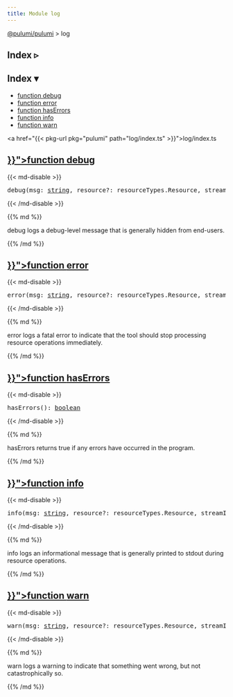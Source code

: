 ```yaml
---
title: Module log
---
```


<!-- WARNING: this page was generated by a tool. Do not edit it by hand. -->
<!-- To change it, please see https://github.com/pulumi/docs/tree/master/tools/tscdocgen. -->

<a href="../">@pulumi/pulumi</a> &gt; log

<div class="toggleVisible">
<div class="collapsed">
<h2 class="pdoc-module-header toggleButton" title="Click to show Index">Index ▹</h2>
</div>
<div class="expanded">
<h2 class="pdoc-module-header toggleButton" title="Click to hide Index">Index ▾</h2>
<div class="pdoc-module-contents">
<ul>
<li><a href="#debug">function debug</a></li>
<li><a href="#error">function error</a></li>
<li><a href="#hasErrors">function hasErrors</a></li>
<li><a href="#info">function info</a></li>
<li><a href="#warn">function warn</a></li>
</ul>

<a href="{{< pkg-url pkg="pulumi" path="log/index.ts" >}}">log/index.ts</a> 
</div>
</div>
</div>


<h2 class="pdoc-module-header" id="debug">
<a class="pdoc-member-name" href="{{< pkg-url pkg="pulumi" path="log/index.ts#L35" >}}">function <b>debug</b></a>
</h2>
<div class="pdoc-module-contents">

{{< md-disable >}}
<pre class="highlight"><span class='kd'></span>debug(msg: <span class='kd'><a href='https://developer.mozilla.org/en-US/docs/Web/JavaScript/Reference/Global_Objects/String'>string</a></span>, resource?: resourceTypes.Resource, streamId?: <span class='kd'><a href='https://developer.mozilla.org/en-US/docs/Web/JavaScript/Reference/Global_Objects/undefined'>undefined</a></span> | <span class='kd'><a href='https://developer.mozilla.org/en-US/docs/Web/JavaScript/Reference/Global_Objects/Number'>number</a></span>, ephemeral?: <span class='kd'><a href='https://developer.mozilla.org/en-US/docs/Web/JavaScript/Reference/Global_Objects/undefined'>undefined</a></span> | <span class='kd'>false</span> | <span class='kd'>true</span>): <a href='https://developer.mozilla.org/en-US/docs/Web/JavaScript/Reference/Global_Objects/Promise'>Promise</a>&lt;<span class='kd'><a href='https://www.typescriptlang.org/docs/handbook/basic-types.html#void'>void</a></span>&gt;</pre>
{{< /md-disable >}}

{{% md %}}

debug logs a debug-level message that is generally hidden from end-users.

{{% /md %}}
</div>
<h2 class="pdoc-module-header" id="error">
<a class="pdoc-member-name" href="{{< pkg-url pkg="pulumi" path="log/index.ts#L76" >}}">function <b>error</b></a>
</h2>
<div class="pdoc-module-contents">

{{< md-disable >}}
<pre class="highlight"><span class='kd'></span>error(msg: <span class='kd'><a href='https://developer.mozilla.org/en-US/docs/Web/JavaScript/Reference/Global_Objects/String'>string</a></span>, resource?: resourceTypes.Resource, streamId?: <span class='kd'><a href='https://developer.mozilla.org/en-US/docs/Web/JavaScript/Reference/Global_Objects/undefined'>undefined</a></span> | <span class='kd'><a href='https://developer.mozilla.org/en-US/docs/Web/JavaScript/Reference/Global_Objects/Number'>number</a></span>, ephemeral?: <span class='kd'><a href='https://developer.mozilla.org/en-US/docs/Web/JavaScript/Reference/Global_Objects/undefined'>undefined</a></span> | <span class='kd'>false</span> | <span class='kd'>true</span>): <a href='https://developer.mozilla.org/en-US/docs/Web/JavaScript/Reference/Global_Objects/Promise'>Promise</a>&lt;<span class='kd'><a href='https://www.typescriptlang.org/docs/handbook/basic-types.html#void'>void</a></span>&gt;</pre>
{{< /md-disable >}}

{{% md %}}

error logs a fatal error to indicate that the tool should stop processing resource operations immediately.

{{% /md %}}
</div>
<h2 class="pdoc-module-header" id="hasErrors">
<a class="pdoc-member-name" href="{{< pkg-url pkg="pulumi" path="log/index.ts#L28" >}}">function <b>hasErrors</b></a>
</h2>
<div class="pdoc-module-contents">

{{< md-disable >}}
<pre class="highlight"><span class='kd'></span>hasErrors(): <span class='kd'><a href='https://developer.mozilla.org/en-US/docs/Web/JavaScript/Reference/Global_Objects/Boolean'>boolean</a></span></pre>
{{< /md-disable >}}

{{% md %}}

hasErrors returns true if any errors have occurred in the program.

{{% /md %}}
</div>
<h2 class="pdoc-module-header" id="info">
<a class="pdoc-member-name" href="{{< pkg-url pkg="pulumi" path="log/index.ts#L48" >}}">function <b>info</b></a>
</h2>
<div class="pdoc-module-contents">

{{< md-disable >}}
<pre class="highlight"><span class='kd'></span>info(msg: <span class='kd'><a href='https://developer.mozilla.org/en-US/docs/Web/JavaScript/Reference/Global_Objects/String'>string</a></span>, resource?: resourceTypes.Resource, streamId?: <span class='kd'><a href='https://developer.mozilla.org/en-US/docs/Web/JavaScript/Reference/Global_Objects/undefined'>undefined</a></span> | <span class='kd'><a href='https://developer.mozilla.org/en-US/docs/Web/JavaScript/Reference/Global_Objects/Number'>number</a></span>, ephemeral?: <span class='kd'><a href='https://developer.mozilla.org/en-US/docs/Web/JavaScript/Reference/Global_Objects/undefined'>undefined</a></span> | <span class='kd'>false</span> | <span class='kd'>true</span>): <a href='https://developer.mozilla.org/en-US/docs/Web/JavaScript/Reference/Global_Objects/Promise'>Promise</a>&lt;<span class='kd'><a href='https://www.typescriptlang.org/docs/handbook/basic-types.html#void'>void</a></span>&gt;</pre>
{{< /md-disable >}}

{{% md %}}

info logs an informational message that is generally printed to stdout during resource operations.

{{% /md %}}
</div>
<h2 class="pdoc-module-header" id="warn">
<a class="pdoc-member-name" href="{{< pkg-url pkg="pulumi" path="log/index.ts#L62" >}}">function <b>warn</b></a>
</h2>
<div class="pdoc-module-contents">

{{< md-disable >}}
<pre class="highlight"><span class='kd'></span>warn(msg: <span class='kd'><a href='https://developer.mozilla.org/en-US/docs/Web/JavaScript/Reference/Global_Objects/String'>string</a></span>, resource?: resourceTypes.Resource, streamId?: <span class='kd'><a href='https://developer.mozilla.org/en-US/docs/Web/JavaScript/Reference/Global_Objects/undefined'>undefined</a></span> | <span class='kd'><a href='https://developer.mozilla.org/en-US/docs/Web/JavaScript/Reference/Global_Objects/Number'>number</a></span>, ephemeral?: <span class='kd'><a href='https://developer.mozilla.org/en-US/docs/Web/JavaScript/Reference/Global_Objects/undefined'>undefined</a></span> | <span class='kd'>false</span> | <span class='kd'>true</span>): <a href='https://developer.mozilla.org/en-US/docs/Web/JavaScript/Reference/Global_Objects/Promise'>Promise</a>&lt;<span class='kd'><a href='https://www.typescriptlang.org/docs/handbook/basic-types.html#void'>void</a></span>&gt;</pre>
{{< /md-disable >}}

{{% md %}}

warn logs a warning to indicate that something went wrong, but not catastrophically so.

{{% /md %}}
</div>
